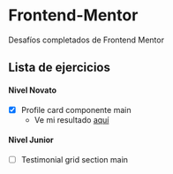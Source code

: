 # Frontend-Mentor
Desafíos completados de Frontend Mentor

## Lista de ejercicios
#### Nivel Novato
- [x] Profile card componente main
   - Ve mi resultado [aquí](https://profile-card-component-jraqh2qim.vercel.app/)
#### Nivel Junior
- [ ] Testimonial grid section main
